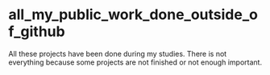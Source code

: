 # all_my_public_work_done_outside_of_github

All these projects have been done during my studies.
There is not everything because some projects are not finished or not enough important.

